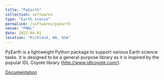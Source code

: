 ```yaml
---
title: "PyEarth"
collection: softwares
type: "Earth scence"
permalink: /softwares/pyearth
venue: "PNNL"
date: 2022-04-01
location: "Richland, WA, USA"
---
```


PyEarth is a lightweight Python package to support various Earth science tasks. It is designed to be a general-purpose library as it is inspired by the popular IDL Coyote library (http://www.idlcoyote.com/).

[Documentation](https://pyearth.readthedocs.io/en/latest/)





